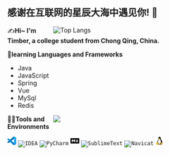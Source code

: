 ## 感谢在互联网的星辰大海中遇见你! :wave: 
<img align="right" width="400px" alt="Top Langs" src="https://github-readme-stats.vercel.app/api/top-langs/?username=TimberKito&layout=compact" />

✍**Hi~ I'm Timber, a college student from Chong Qing, China.**

🌱**learning Languages and Frameworks**
- Java
- JavaScript
- Spring
- Vue
- MySql
- Redis
<img align="right" width="400px" src="https://github-readme-stats.vercel.app/api?username=TimberKito&show_icons=true&hide_title=true" />

👨‍💻**Tools and Environments**

<code><img height="20" src="https://raw.githubusercontent.com/github/explore/80688e429a7d4ef2fca1e82350fe8e3517d3494d/topics/visual-studio-code/visual-studio-code.png" alt="VSCode" title="VSCode"></code>
<code><img height="20" src="https://images.cnblogs.com/cnblogs_com/blogs/679311/galleries/1963189/o_211210163420_IntelliJ_IDEA_Icon.svg.png" alt="IDEA" title="IDEA"></code>
<code><img height="20" src="https://images.nowcoder.com/images/20180629/0_1530258305740_67F7BB46DE9FC78164CA628F2CE05C37" alt="PyCharm" title="PyCharm"></code>
<code><img height="20" src="https://raw.githubusercontent.com/github/explore/80688e429a7d4ef2fca1e82350fe8e3517d3494d/topics/markdown/markdown.png" alt="Markdown" title="MarkDown"></code>
<code><img height="20" src="https://images.cnblogs.com/cnblogs_com/blogs/679311/galleries/1963189/o_211210163448_sublime-in-vscode.png" alt="SublimeText" title="SublimeText"></code>
<code><img height="20" src="https://images.cnblogs.com/cnblogs_com/blogs/679311/galleries/1963189/o_211210163437_navicat-icon.png" alt="Navicat" title="Navicat"></code>
<code><img height="20" src="https://raw.githubusercontent.com/github/explore/80688e429a7d4ef2fca1e82350fe8e3517d3494d/topics/linux/linux.png" alt="Linux" title="Linux"></code>
